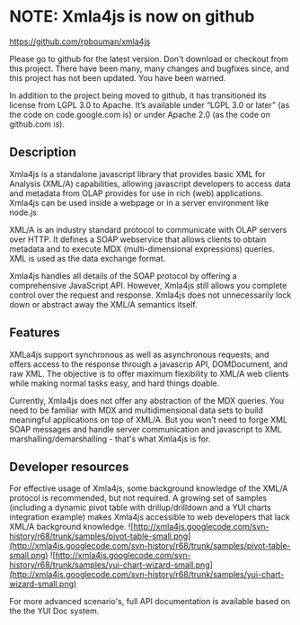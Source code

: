 # NOTE: Xmla4js is now on github #

https://github.com/rpbouman/xmla4js

Please go to github for the latest version. Don't download or checkout from this project. There have been many, many changes and bugfixes since, and this project has not been updated. You have been warned.

In addition to the project being moved to github, it has transitioned its license from LGPL 3.0 to Apache. It’s available under “LGPL 3.0 or later” (as the code on code.google.com is) or under Apache 2.0 (as the code on github.com is).

## Description ##
Xmla4js is a standalone javascript library that provides basic XML for Analysis (XML/A) capabilities, allowing javascript developers to access data and metadata from OLAP provides for use in rich (web) applications. Xmla4js can be used inside a webpage or in a server environment like node.js

XML/A is an industry standard protocol to communicate with OLAP servers over HTTP. It defines a SOAP webservice that allows clients to obtain metadata and to execute MDX (multi-dimensional expressions) queries. XML is used as the data exchange format.

Xmla4js handles all details of the SOAP protocol by offering a comprehensive JavaScript API. However, Xmla4js still allows you complete control over the request and response. Xmla4js does not unnecessarily lock down or abstract away the XML/A semantics itself.
## Features ##
XMLa4js support synchronous as well as asynchronous requests, and offers access to the response through a javascrip API, DOMDocument, and raw XML. The objective is to offer maximum flexibility to XML/A web clients while making normal tasks easy, and hard things doable.

Currently, Xmla4js does not offer any abstraction of the MDX queries. You need to be familiar with MDX and multidimensional data sets to build meaningful applications on top of XML/A. But you won't need to forge XML SOAP messages and handle server communication and javascript to XML marshalling/demarshalling - that's what Xmla4js is for.
## Developer resources ##
For effective usage of Xmla4js, some background knowledge of the XML/A protocol is recommended, but not required. A growing set of samples (including a dynamic pivot table with drillup/drilldown and a YUI charts integration example) makes Xmla4js accessible to web developers that lack XML/A background knowledge.
![http://xmla4js.googlecode.com/svn-history/r68/trunk/samples/pivot-table-small.png](http://xmla4js.googlecode.com/svn-history/r68/trunk/samples/pivot-table-small.png) ![http://xmla4js.googlecode.com/svn-history/r68/trunk/samples/yui-chart-wizard-small.png](http://xmla4js.googlecode.com/svn-history/r68/trunk/samples/yui-chart-wizard-small.png)

For more advanced scenario's, full API documentation is available based on the the YUI Doc system.